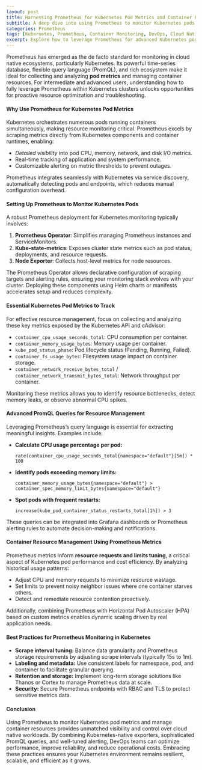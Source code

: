 ```yaml
---
layout: post
title: Harnessing Prometheus for Kubernetes Pod Metrics and Container Resource Management
subtitle: A deep dive into using Prometheus to monitor Kubernetes pods and optimize container resources efficiently
categories: Prometheus
tags: [Kubernetes, Prometheus, Container Monitoring, DevOps, Cloud Native, Metrics, Resource Management]
excerpt: Explore how to leverage Prometheus for advanced Kubernetes pod metrics collection and container resource management to optimize performance and scalability in cloud native environments.
---
```

Prometheus has emerged as the de facto standard for monitoring in cloud native ecosystems, particularly Kubernetes. Its powerful time-series database, flexible query language (PromQL), and rich ecosystem make it ideal for collecting and analyzing **pod metrics** and managing container resources. For intermediate and advanced users, understanding how to fully leverage Prometheus within Kubernetes clusters unlocks opportunities for proactive resource optimization and troubleshooting.

#### Why Use Prometheus for Kubernetes Pod Metrics

Kubernetes orchestrates numerous pods running containers simultaneously, making resource monitoring critical. Prometheus excels by scraping metrics directly from Kubernetes components and container runtimes, enabling:

- *Detailed visibility* into pod CPU, memory, network, and disk I/O metrics.
- Real-time tracking of application and system performance.
- Customizable alerting on metric thresholds to prevent outages.

Prometheus integrates seamlessly with Kubernetes via service discovery, automatically detecting pods and endpoints, which reduces manual configuration overhead.

#### Setting Up Prometheus to Monitor Kubernetes Pods

A robust Prometheus deployment for Kubernetes monitoring typically involves:

1. **Prometheus Operator**: Simplifies managing Prometheus instances and ServiceMonitors.
2. **Kube-state-metrics**: Exposes cluster state metrics such as pod status, deployments, and resource requests.
3. **Node Exporter**: Collects host-level metrics for node resources.

The Prometheus Operator allows declarative configuration of scraping targets and alerting rules, ensuring your monitoring stack evolves with your cluster. Deploying these components using Helm charts or manifests accelerates setup and reduces complexity.

#### Essential Kubernetes Pod Metrics to Track

For effective resource management, focus on collecting and analyzing these key metrics exposed by the Kubernetes API and cAdvisor:

- `container_cpu_usage_seconds_total`: CPU consumption per container.
- `container_memory_usage_bytes`: Memory usage per container.
- `kube_pod_status_phase`: Pod lifecycle status (Pending, Running, Failed).
- `container_fs_usage_bytes`: Filesystem usage impact on container storage.
- `container_network_receive_bytes_total` / `container_network_transmit_bytes_total`: Network throughput per container.

Monitoring these metrics allows you to identify resource bottlenecks, detect memory leaks, or observe abnormal CPU spikes.

#### Advanced PromQL Queries for Resource Management

Leveraging Prometheus’s query language is essential for extracting meaningful insights. Examples include:

- **Calculate CPU usage percentage per pod:**

  `rate(container_cpu_usage_seconds_total{namespace="default"}[5m]) * 100`

- **Identify pods exceeding memory limits:**

  `container_memory_usage_bytes{namespace="default"} > container_spec_memory_limit_bytes{namespace="default"}`

- **Spot pods with frequent restarts:**

  `increase(kube_pod_container_status_restarts_total[1h]) > 3`

These queries can be integrated into Grafana dashboards or Prometheus alerting rules to automate decision-making and notifications.

#### Container Resource Management Using Prometheus Metrics

Prometheus metrics inform **resource requests and limits tuning**, a critical aspect of Kubernetes pod performance and cost efficiency. By analyzing historical usage patterns:

- Adjust CPU and memory requests to minimize resource wastage.
- Set limits to prevent noisy neighbor issues where one container starves others.
- Detect and remediate resource contention proactively.

Additionally, combining Prometheus with Horizontal Pod Autoscaler (HPA) based on custom metrics enables dynamic scaling driven by real application needs.

#### Best Practices for Prometheus Monitoring in Kubernetes

- **Scrape interval tuning:** Balance data granularity and Prometheus storage requirements by adjusting scrape intervals (typically 15s to 1m).
- **Labeling and metadata:** Use consistent labels for namespace, pod, and container to facilitate granular querying.
- **Retention and storage:** Implement long-term storage solutions like Thanos or Cortex to manage Prometheus data at scale.
- **Security:** Secure Prometheus endpoints with RBAC and TLS to protect sensitive metrics data.

#### Conclusion

Using Prometheus to monitor Kubernetes pod metrics and manage container resources provides unmatched visibility and control over cloud native workloads. By combining Kubernetes-native exporters, sophisticated PromQL queries, and well-tuned alerting, DevOps teams can optimize performance, improve reliability, and reduce operational costs. Embracing these practices ensures your Kubernetes environment remains resilient, scalable, and efficient as it grows.
